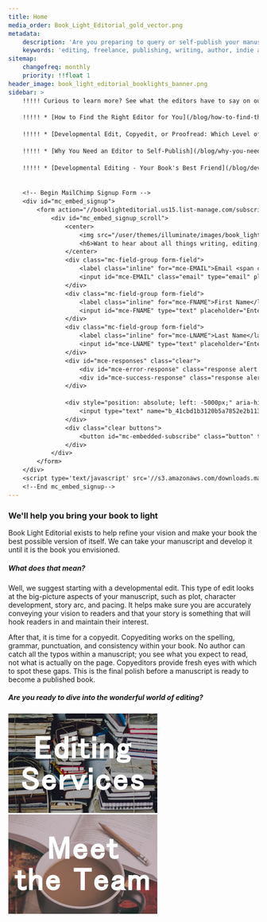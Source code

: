 ```yaml
---
title: Home
media_order: Book_Light_Editorial_gold_vector.png
metadata:
    description: 'Are you preparing to query or self-publish your manuscript? Book Light Editorial offers freelance developmental editing and copyediting services for indie authors and publishing authors. We will help you create the best possible verson of your book.'
    keywords: 'editing, freelance, publishing, writing, author, indie author, editor, self-publishing, developmental editing, copyediting, manuscript'
sitemap:
    changefreq: monthly
    priority: !!float 1
header_image: book_light_editorial_booklights_banner.png
sidebar: >
    !!!!! Curious to learn more? See what the editors have to say on our blog:  

    !!!!! * [How to Find the Right Editor for You](/blog/how-to-find-the-right-editor-for-you) 

    !!!!! * [Developmental Edit, Copyedit, or Proofread: Which Level of Editing Is Right for Me?](/blog/developmental-edit-copyedit-or-proofread-which-level-of-editing-is-right-for-me) 

    !!!!! * [Why You Need an Editor to Self-Publish](/blog/why-you-need-an-editor-to-self-publish)  
    
    !!!!! * [Developmental Editing - Your Book's Best Friend](/blog/developmental-editing-your-books-best-friend)


    <!-- Begin MailChimp Signup Form -->
    <div id="mc_embed_signup">
        <form action="//booklighteditorial.us15.list-manage.com/subscribe/post?u=41cbd1b3120b5a7852e2b113c&amp;id=2186454ed1" method="post" id="mc-embedded-subscribe-form" name="mc-embedded-subscribe-form" class="validate" target="_blank" novalidate>
            <div id="mc_embed_signup_scroll">
                <center>
                    <img src="/user/themes/illuminate/images/book_light_editorial_newsletter.jpg" />
                    <h6>Want to hear about all things writing, editing, and publishing (not to mention deals on services)?<br><b>Subscribe to our newsletter!</b></h6>
                </center>
                <div class="mc-field-group form-field">
                    <label class="inline" for="mce-EMAIL">Email <span class="required">*</span></label>
                    <input id="mce-EMAIL" class="email" type="email" placeholder="Enter your email address" name="EMAIL">
                </div>
                <div class="mc-field-group form-field">
                    <label class="inline" for="mce-FNAME">First Name</label>
                    <input id="mce-FNAME" type="text" placeholder="Enter your first name" name="FNAME">
                </div>
                <div class="mc-field-group form-field">
                    <label class="inline" for="mce-LNAME">Last Name</label>
                    <input id="mce-LNAME" type="text" placeholder="Enter your last name" name="LNAME">
                </div>
                <div id="mce-responses" class="clear">
                    <div id="mce-error-response" class="response alert notices red" style="display:none"></div>
                    <div id="mce-success-response" class="response alert notices green" style="display:none"></div>
                </div>
                
                <div style="position: absolute; left: -5000px;" aria-hidden="true">
                    <input type="text" name="b_41cbd1b3120b5a7852e2b113c_2186454ed1" tabindex="-1" value="">
                </div>
                <div class="clear buttons">
                    <button id="mc-embedded-subscribe" class="button" type="submit" name="subscribe">Subscribe</button>
                </div>
            </div>
        </form>
    </div>
    <script type='text/javascript' src='//s3.amazonaws.com/downloads.mailchimp.com/js/mc-validate.js'></script><script type='text/javascript'>(function($) {window.fnames = new Array(); window.ftypes = new Array();fnames[0]='EMAIL';ftypes[0]='email';fnames[1]='FNAME';ftypes[1]='text';fnames[2]='LNAME';ftypes[2]='text';}(jQuery));var $mcj = jQuery.noConflict(true);</script>
    <!--End mc_embed_signup-->
---
```


<h3 class="center">We'll help you bring your book to light</h3>

<span class="first-character">B</span>ook Light Editorial exists to help refine your vision and make your book the best possible version of itself. We can take your manuscript and develop it until it is the book you envisioned.

##### What does that mean?

Well, we suggest starting with a developmental edit. This type of edit looks at the big-picture aspects of your manuscript, such as plot, character development, story arc, and pacing. It helps make sure you are accurately conveying your vision to readers and that your story is something that will hook readers in and maintain their interest.

After that, it is time for a copyedit. Copyediting works on the spelling, grammar, punctuation, and consistency within your book. No author can catch all the typos within a manuscript; you see what you expect to read, not what is actually on the page. Copyeditors provide fresh eyes with which to spot these gaps. This is the final polish before a manuscript is ready to become a published book.

##### Are you ready to dive into the wonderful world of editing?

<div style="display: table; margin: auto;">
	<a href="/services">
		<img style="padding-right: 20px;" src="Book_Light_Editorial_services.png" alt="Editing Services" />
	</a>
	<a href="/team">
		<img src="book_light_editorial_team.png" alt="The Team" />
	</a>
</div>
